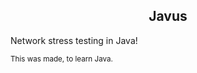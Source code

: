<h2 align='center'>Javus</h2>
Network stress testing in Java!

<sub>This was made, to learn Java.</sub>
